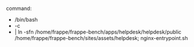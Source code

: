 command:
  - /bin/bash
  - -c
  - |
    ln -sfn /home/frappe/frappe-bench/apps/helpdesk/helpdesk/public /home/frappe/frappe-bench/sites/assets/helpdesk;
    nginx-entrypoint.sh
